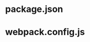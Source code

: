 # package.json #
<!--
{
  "name": "github-battle",
  "version": "1.0.0",
  "description": "",
  "main": "index.js",
  "scripts": {
    "build": "NODE_ENV='production' webpack",
    "start": "webpack-dev-server"
  },
  "keywords": [],
  "author": "",
  "license": "ISC",
  "dependencies": {
    "prop-types": "^15.7.2",
    "query-string": "^6.12.0",
    "react": "^16.12.0",
    "react-dom": "^16.12.0",
    "react-icons": "^3.9.0",
    "react-router-dom": "^5.1.2"
  },
  "devDependencies": {
    "@babel/core": "^7.8.4",
    "@babel/plugin-proposal-class-properties": "^7.8.3",
    "@babel/plugin-syntax-dynamic-import": "^7.8.3",
    "@babel/preset-env": "^7.8.4",
    "@babel/preset-react": "^7.8.3",
    "babel-loader": "^8.0.6",
    "css-loader": "^3.4.2",
    "dev-server": "^0.1.0",
    "html-webpack-plugin": "^3.2.0",
    "style-loader": "^1.1.3",
    "webpack": "^4.41.6",
    "webpack-cli": "^3.3.11",
    "webpack-dev-server": "^3.10.3"
  }
}
-->

# webpack.config.js #
<!--
const path = require('path')
const HtmlWebpackPlugin = require('html-webpack-plugin')

module.exports = {
    entry: './app/index.js',
    output: {
        path: path.resolve(__dirname, 'dist'),
        filename: 'index_bundle.js',
        publicPath: '/'
    },
    module: {
        rules: [
            { test: /\.js$/, use: 'babel-loader' },
            { test: /\.css$/, use: ['style-loader', 'css-loader'] }
        ]
    },
    mode: process.env.NODE_ENV === 'production' ? 'production' : 'development',
    plugins: [
        new HtmlWebpackPlugin({
            template: './app/index.html'
        })
    ],
    devServer: {
        historyApiFallback: true
    }
}
-->